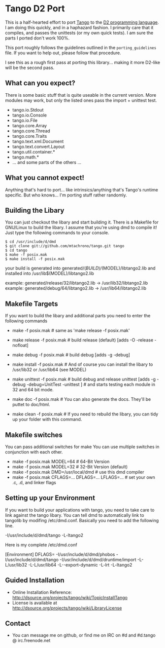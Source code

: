 Tango D2 Port
========

This is a half-hearted effort to port [Tango](http://www.dsource.org/projects/tango/) to the [D2 programming language](http://www.dlang.org). I am doing this quickly, and in a haphazard fashion. I primarily care that it compiles, and passes the unittests (or my own quick tests). I am sure the parts I ported don't work 100%.

This port roughly follows the guidelines outlined in the `porting_guidelines` file. If you want to help out, please follow that procedure.

I see this as a rough first pass at porting this library... making it more D2-like will be the second pass.

What can you expect?
--------

There is some basic stuff that is quite useable in the current version. More modules may work, but only the listed ones pass the import + unittest test.

 * tango.io.Stdout
 * tango.io.Console
 * tango.io.File
 * tango.core.Array
 * tango.core.Thread
 * tango.core.Traits
 * tango.text.xml.Document
 * tango.text.convert.Layout
 * tango.util.container.*
 * tango.math.*
 * ... and some parts of the others ...
    
What you cannot expect!
--------

Anything that's hard to port... like intrinsics/anything that's Tango's runtime specific. But who knows... I'm porting stuff rather randomly.

Building the Libary
--------

You can just checkout the libary and start building it. There is a Makefile for GNU/Linux to build the libary. I assume that you're using dmd to compile it! Just type the following commands to your console.

    $ cd /usr/include/d/dmd
    $ git clone git://github.com/mtachrono/tango.git tango
    $ cd tango
    $ make -f posix.mak
    $ make install -f posix.mak
 
your build is generated into generated/$(BUILD)/$(MODEL)/libtango2.lib
and installed into /usr/lib$(MODEL)/libtango2.lib
    
example: generated/release/32/libtango2.lib -> /usr/lib32/libtango2.lib
example: generated/debug/64/libtango2.lib -> /usr/lib64/libtango2.lib

Makefile Targets
--------

If you want to build the libary  and additional parts you need to enter the following commands

 * make -f posix.mak                # same as 'make release -f posix.mak'

 * make release -f posix.mak        # build release (default) [adds -O -release -nofloat]
 * make debug -f posix.mak          # build debug [adds -g -debug]

 * make install -f posix.mak        # And of course you can install the libary to /usr/lib32 or /usr/lib64 (see MODEL)

 * make unittest -f posix.mak       # build debug and release unittest [adds -g -debug -debug=UnitTest -unittest ]
                                    # and starts testing each module in 32 and 64 bit mode.
                                   
 * make doc -f posix.mak            # You can also generate the docs. They'll be puttet to doc/html.

 * make clean -f posix.mak          # If you need to rebuild the libary, you can tidy up your folder with this command.

Makefile switches
--------

You can pass additional switches for make You can use multiple switches in conjunction with each other.

 * make -f posix.mak MODEL=64                           # 64-Bit Version
 * make -f posix.mak MODEL=32                           # 32-Bit Version (default)
 * make -f posix.mak DMD=/usr/local/dmd                 # use this dmd compiler
 * make -f posix.mak CFLAGS=... DFLAGS=... LFLAGS=...   # set your own .c, .d, and linker flags
    
Setting up your Environment
--------

If you want to build your applications with tango, you need to take care to link against the tango libary. You can tell dmd to automatically link to tangolib by modifing /etc/dmd.conf. Basically you need to add the following line.

-I/usr/include/d/dmd/tango -L-ltango2

Here is my complete /etc/dmd.conf

[Environment]
DFLAGS= -I/usr/include/d/dmd/phobos -I/usr/include/d/dmd/tango -I/usr/include/d/dmd/druntime/import -L-L/usr/lib32 -L-L/usr/lib64 -L--export-dynamic -L-lrt -L-ltango2

Guided Installation
--------

 * Online Installation Reference:  http://dsource.org/projects/tango/wiki/TopicInstallTango
 * License is available at http://dsource.org/projects/tango/wiki/LibraryLicense

Contact
--------

 * You can message me on github, or find me on IRC on #d and #d.tango @ irc.freenode.net
